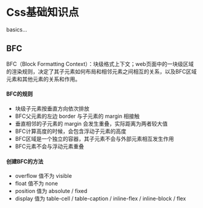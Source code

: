 # Css基础知识点
  basics...

## BFC
  BFC（Block Formatting Context）：块级格式上下文；web页面中的一块级区域的渲染规则，决定了其子元素如何布局和相邻元素之间相互的关系，以及BFC区域元素和其他元素的关系和作用。
  #### BFC的规则
  - 块级子元素按垂直方向依次排放
  - BFC父元素的左边 border 与子元素的 margin 相接触
  - 垂直相邻的子元素的 margin 会发生重叠，实际距离为两者较大值
  - BFC计算高度的时候，会包含浮动子元素的高度
  - BFC区域是一个独立的容器，其子元素不会与外部元素相互发生作用
  - BFC元素不会与浮动元素重叠
  #### 创建BFC的方法
  - overflow 值不为 visible 
  - float 值不为 none
  - position 值为 absolute / fixed
  - display 值为 table-cell / table-caption / inline-flex / inline-block / flex